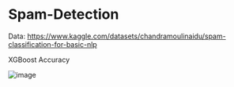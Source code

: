 # Spam-Detection

Data: https://www.kaggle.com/datasets/chandramoulinaidu/spam-classification-for-basic-nlp

XGBoost Accuracy

![image](https://user-images.githubusercontent.com/100010968/202099845-4c99b49c-1905-43ac-8df6-9412d3f30735.png)
